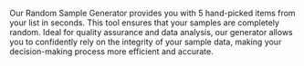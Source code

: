 Our Random Sample Generator provides you with 5 hand-picked items from your list in seconds. This tool ensures that your samples are completely random. Ideal for quality assurance and data analysis, our generator allows you to confidently rely on the integrity of your sample data, making your decision-making process more efficient and accurate.

